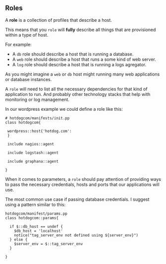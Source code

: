 ## Roles

A **role** is a collection of profiles that describe a host.

This means that you `role` will **fully** describe all things that are provisioned within a type of host.

For example:
* A `db` role should describe a host that is running a database.
* A `web` role should describe a host that runs a some kind of web server.
* A `log` role should describe a host that is running a logs agregator.

As you might imagine a `web` or `db` host might running many web applications or database instances.

A `role` will need to list all the necessary dependencies for that kind of application to run. And probably other technology stacks that help with monitoring or log management.

In our wordpress example we could define a role like this:

```puppet
# hotdogcom/manifests/init.pp
class hotdogcom{
 
 wordpress::host{'hotdog.com':
 }
 
 include nagios::agent
 
 include logstash::agent
 
 include graphana::agent
 
}
```

When it comes to parameters, a `role` should pay attention of providing ways to pass the necessary credentials, hosts and ports that our applications will use.

The most common use case if passing database credentials. I suggest using a pattern similar to this:

```puppet
hotdogcom/manifest/params.pp
class hotdogcom::params{
  
  if $::db_host == undef {
    $db_host = 'localhost'
    notice("tag_server_env not defined using ${server_env}")
  } else {
    $server_env = $::tag_server_env
  }
  
}
```

